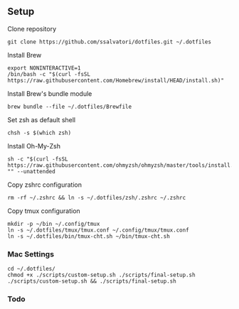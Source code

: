 

## Setup

Clone repository
```
git clone https://github.com/ssalvatori/dotfiles.git ~/.dotfiles
```

Install Brew

```
export NONINTERACTIVE=1
/bin/bash -c "$(curl -fsSL https://raw.githubusercontent.com/Homebrew/install/HEAD/install.sh)"
```

Install Brew's bundle module
```
brew bundle --file ~/.dotfiles/Brewfile
```

Set zsh as default shell
```
chsh -s $(which zsh)
```

Install Oh-My-Zsh
```
sh -c "$(curl -fsSL https://raw.githubusercontent.com/ohmyzsh/ohmyzsh/master/tools/install.sh)" "" --unattended
```

Copy zshrc configuration
```
rm -rf ~/.zshrc && ln -s ~/.dotfiles/zsh/.zshrc ~/.zshrc
```


Copy tmux configuration
```
mkdir -p ~/bin ~/.config/tmux
ln -s ~/.dotfiles/tmux/tmux.conf ~/.config/tmux/tmux.conf
ln -s ~/.dotfiles/bin/tmux-cht.sh ~/bin/tmux-cht.sh
```

### Mac Settings


```
cd ~/.dotfiles/
chmod +x ./scripts/custom-setup.sh ./scripts/final-setup.sh
./scripts/custom-setup.sh && ./scripts/final-setup.sh
```


### Todo